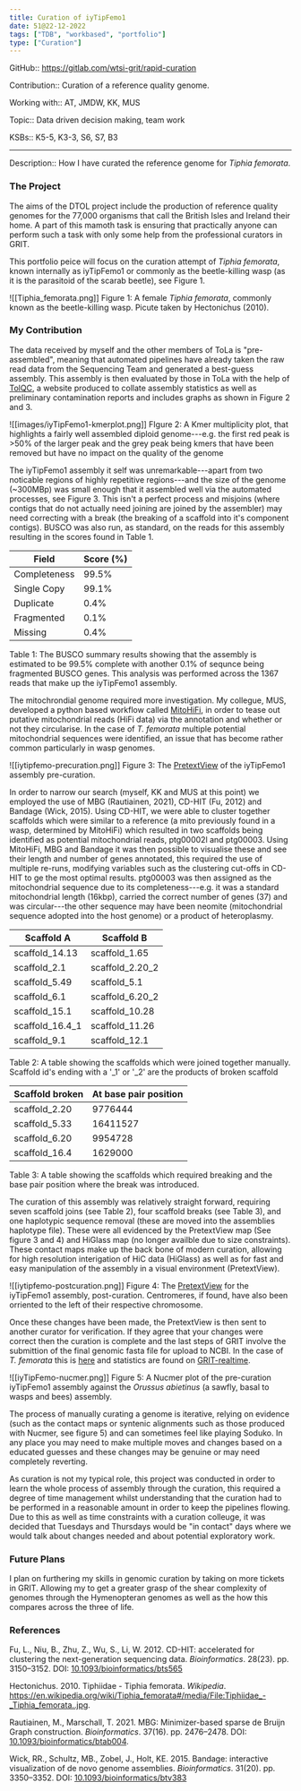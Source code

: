 ```yaml
---
title: Curation of iyTipFemo1
date: 51@22-12-2022
tags: ["TDB", "workbased", "portfolio"]
type: ["Curation"]
---
```


GitHub:: https://gitlab.com/wtsi-grit/rapid-curation

Contribution:: Curation of a reference quality genome.

Working with:: AT, JMDW, KK, MUS

Topic:: Data driven decision making, team work

KSBs:: K5-5, K3-3, S6, S7, B3

---
Description:: How I have curated the reference genome for _Tiphia femorata_.

### The Project
The aims of the DTOL project include the production of reference quality genomes for the 77,000 organisms that call the British Isles and Ireland their home. A part of this mamoth task is ensuring that practically anyone can perform such a task with only some help from the professional curators in GRIT.

This portfolio peice will focus on the curation attempt of _Tiphia femorata_, known internally as iyTipFemo1 or commonly as the beetle-killing wasp (as it is the parasitoid of the scarab beetle), see Figure 1.

![[Tiphia_femorata.png]]
Figure 1: A female _Tiphia femorata_, commonly known as the beetle-killing wasp. Picute taken by Hectonichus (2010).

### My Contribution
The data received by myself and the other members of ToLa is "pre-assembled", meaning that automated pipelines have already taken the raw read data from the Sequencing Team and generated a best-guess assembly. This assembly is then evaluated by those in ToLa with the help of [TolQC](https://tolqc.cog.sanger.ac.uk/darwin/insects/Tiphia_femorata/), a website produced to collate assembly statistics as well as preliminary contamination reports and includes graphs as shown in Figure 2 and 3.

![[images/iyTipFemo1-kmerplot.png]]
FIgure 2: A Kmer multiplicity plot, that highlights a fairly well assembled diploid genome---e.g. the first red peak is >50% of the larger peak and the grey peak being kmers that have been removed but have no impact on the quality of the genome

The iyTipFemo1 assembly it self was unremarkable---apart from two noticable regions of highly repetitive regions---and the size of the genome (~300MBp) was small enough that it assembled well via the automated processes, see Figure 3. This isn't a perfect process and misjoins (where contigs that do not actually need joining are joined by the assembler) may need correcting with a break (the breaking of a scaffold into it's component contigs). BUSCO was also run, as standard, on the reads for this assembly resulting in the scores found in Table 1.

| Field | Score (%) |
|---|---|
| Completeness | 99.5% |
| Single Copy | 99.1% |
| Duplicate | 0.4% |
| Fragmented | 0.1% |
| Missing | 0.4% |
Table 1: The BUSCO summary results showing that the assembly is estimated to be 99.5% complete with another 0.1% of sequnce being fragmented BUSCO genes. This analysis was performed across the 1367 reads that make up the iyTipFemo1 assembly.

The mitochrondial genome required more investigation. My collegue, MUS, developed a python based workflow called [MitoHiFi](https://github.com/marcelauliano/MitoHiFi), in order to tease out putative mitochondrial reads (HiFi data) via the annotation and whether or not they circularise. In the case of _T. femorata_ multiple potential mitochondrial sequences were identified, an issue that has become rather common particularly in wasp genomes.

![[iytipfemo-precuration.png]]
Figure 3: The [PretextView](https://github.com/wtsi-hpag/PretextView) of the iyTipFemo1 assembly pre-curation.

In order to narrow our search (myself, KK and MUS at this point) we employed the use of MBG (Rautiainen, 2021), CD-HIT (Fu, 2012) and Bandage (Wick, 2015). Using CD-HIT, we were able to cluster together scaffolds which were similar to a reference (a mito previously found in a wasp, determined by MitoHiFi) which resulted in two scaffolds being identified as potential mitochondrial reads, ptg00002l and ptg00003. Using MitoHiFi, MBG and Bandage it was then possible to visualise these and see their length and number of genes annotated, this required the use of multiple re-runs, modifying variables such as the clustering cut-offs in CD-HIT to ge the most optimal results. ptg00003 was then assigned as the mitochondrial sequence due to its completeness---e.g. it was a standard mitochondrial length (16kbp), carried the correct number of genes (37) and was circular---the other sequence may have been neomite (mitochondrial sequence adopted into the host genome) or a product of heteroplasmy.

| Scaffold A | Scaffold B |
|---|---|
|scaffold_14.13  | scaffold_1.65   |
|scaffold_2.1    | scaffold_2.20_2 |
|scaffold_5.49   | scaffold_5.1    |
|scaffold_6.1    | scaffold_6.20_2 |
|scaffold_15.1   | scaffold_10.28  |
|scaffold_16.4_1 | scaffold_11.26  |
|scaffold_9.1    | scaffold_12.1   |
Table 2: A table showing the scaffolds which were joined together manually. Scaffold id's ending with a '\_1' or '\_2' are the products of broken scaffold

| Scaffold broken | At base pair position |
| --------------- | -------- |
| scaffold_2.20   | 9776444  |
| scaffold_5.33   | 16411527 |
| scaffold_6.20   | 9954728  |
| scaffold_16.4   | 1629000  | 
Table 3: A table showing the scaffolds which required breaking and the base pair position where the break was introduced.

The curation of this assembly was relatively straight forward, requiring seven scaffold joins (see Table 2), four scaffold breaks (see Table 3), and one haplotypic sequence removal (these are moved into the assemblies haplotype file). These were all evidenced by the PretextView map (See figure 3 and 4) and HiGlass map (no longer availble due to size constraints). These contact maps make up the back bone of modern curation, allowing for high resolution interigation of HiC data (HiGlass) as well as for fast and easy manipulation of the assembly in a visual environment (PretextView).

![[iytipfemo-postcuration.png]]
Figure 4: The [PretextView](https://github.com/wtsi-hpag/PretextView)  for the iyTipFemo1 assembly, post-curation. Centromeres, if found, have also been orriented to the left of their respective chromosome.

Once these changes have been made, the PretextView is then sent to another curator for verification. If they agree that your changes were correct then the curation is complete and the last steps of GRIT involve the submittion of the final genomic fasta file for upload to NCBI. In the case of _T. femorata_ this is [here](https://www.ncbi.nlm.nih.gov/genome/?term=txid330862[Organism:noexp]) and statistics are found on [GRIT-realtime](https://grit-realtime.tol.sanger.ac.uk/table.html).

![[iyTipFemo-nucmer.png]]
Figure 5: A Nucmer plot of the pre-curation iyTipFemo1 assembly against the _Orussus abietinus_ (a sawfly, basal to wasps and bees) assembly.

The process of manually curating a genome is iterative, relying on evidence (such as the contact maps or syntenic alignments such as those produced with Nucmer, see figure 5) and can sometimes feel like playing Soduko. In any place you may need to make multiple moves and changes based on a educated guesses and these changes may be genuine or may need completely reverting.

As curation is not my typical role, this project was conducted in order to learn the whole process of assembly through the curation, this required a degree of time management whilst understanding that the curation had to be performed in a reasonable amount in order to keep the pipelines flowing. Due to this as well as time constraints with a curation colleuge, it was decided that Tuesdays and Thursdays would be "in contact" days where we would talk about changes needed and about potential exploratory work.

### Future Plans
I plan on furthering my skills in genomic curation by taking on more tickets in GRIT. Allowing my to get a greater grasp of the shear complexity of genomes through the Hymenopteran genomes as well as the how this compares across the three of life.

### References
Fu, L., Niu, B., Zhu, Z., Wu, S., Li, W. 2012. CD-HIT: accelerated for clustering the next-generation sequencing data. _Bioinformatics_. 28(23). pp. 3150–3152. DOI: [10.1093/bioinformatics/bts565](https://doi.org/10.1093%2Fbioinformatics%2Fbts565)

Hectonichus. 2010. Tiphiidae - Tiphia femorata. _Wikipedia_.  https://en.wikipedia.org/wiki/Tiphia_femorata#/media/File:Tiphiidae_-_Tiphia_femorata..jpg. 

Rautiainen, M., Marschall, T. 2021. MBG: Minimizer-based sparse de Bruijn Graph construction. _Bioinformatics_. 37(16). pp. 2476–2478. DOI: [10.1093/bioinformatics/btab004](https://doi.org/10.1093/bioinformatics/btab004). 

Wick, RR., Schultz, MB., Zobel, J., Holt, KE. 2015. Bandage: interactive visualization of de novo genome assemblies. _Bioinformatics_. 31(20). pp. 3350–3352. DOI: [10.1093/bioinformatics/btv383](https://doi.org/10.1093/bioinformatics/btv383)